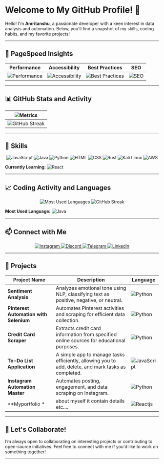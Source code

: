 # Welcome to My GitHub Profile! 👋

Hello! I'm **Amritanshu**, a passionate developer with a keen interest in data analysis and automation. Below, you'll find a snapshot of my skills, coding habits, and my favorite projects!

---

## 🚀 PageSpeed Insights
| Performance | Accessibility | Best Practices | SEO |
| --- | --- | --- | --- |
| ![Performance](https://img.shields.io/badge/Performance-97%25-brightgreen) | ![Accessibility](https://img.shields.io/badge/Accessibility-100%25-brightgreen) | ![Best Practices](https://img.shields.io/badge/Best%20Practices-100%25-brightgreen) | ![SEO](https://img.shields.io/badge/SEO-100%25-brightgreen) |

---

## 📊 GitHub Stats and Activity

| ![Metrics](https://github-readme-stats.vercel.app/api?username=Incognitoanshh&show_icons=true&theme=dark) |
| --- |
|  ![GitHub Streak](https://github-readme-streak-stats.herokuapp.com/?user=Incognitoanshh&theme=dark) |

---

## 🔧 Skills
<p align="center">
    <img src="https://img.shields.io/badge/JavaScript-black?style=for-the-badge&logo=javascript&logoColor=white" alt="JavaScript" />
    <img src="https://img.shields.io/badge/Java-black?style=for-the-badge&logo=java&logoColor=white" alt="Java" />
    <img src="https://img.shields.io/badge/Python-black?style=for-the-badge&logo=python&logoColor=white" alt="Python" />
    <img src="https://img.shields.io/badge/HTML5-black?style=for-the-badge&logo=html5&logoColor=white" alt="HTML" />
    <img src="https://img.shields.io/badge/CSS3-black?style=for-the-badge&logo=css3&logoColor=white" alt="CSS" />
    <img src="https://img.shields.io/badge/Rust-black?style=for-the-badge&logo=rust&logoColor=white" alt="Rust" />
    <img src="https://img.shields.io/badge/Kali%20Linux-black?style=for-the-badge&logo=kali-linux&logoColor=white" alt="Kali Linux" />
    <img src="https://img.shields.io/badge/Amazon%20AWS-black?style=for-the-badge&logo=amazonaws&logoColor=white" alt="AWS" />
</p>

**Currently Learning:** ![React](https://img.shields.io/badge/React-black?style=for-the-badge&logo=react&logoColor=61DAFB)

---

## 📈 Coding Activity and Languages
<p align="center">
    <img src="https://github-readme-stats.vercel.app/api/top-langs/?username=Incognitoanshh&layout=compact&theme=dark&langs_count=10&hide=css,html&exclude_repo=pinterest-automation" alt="Most Used Languages" />
    <img src="https://github-readme-streak-stats.herokuapp.com/?user=Incognitoanshh&theme=dark" alt="GitHub Streak" />
</p>

**Most Used Language:** ![Java](https://img.shields.io/badge/Java-black?style=flat-square&logo=java&logoColor=white)

---

## 📫 Connect with Me
<p align="center">
    <a href="https://www.instagram.com/__annnshh__" target="_blank">
        <img src="https://img.shields.io/badge/Instagram-%23E4405F.svg?style=for-the-badge&logo=instagram&logoColor=white" alt="Instagram" />
    </a>
    <a href="https://discord.gg/vRzw9vSw" target="_blank">
        <img src="https://img.shields.io/badge/Discord-%237289DA.svg?style=for-the-badge&logo=discord&logoColor=white" alt="Discord" />
    </a>
    <a href="https://web.telegram.org/k/" target="_blank">
        <img src="https://img.shields.io/badge/Telegram-%233DDC84.svg?style=for-the-badge&logo=telegram&logoColor=white" alt="Telegram" />
    </a>
    <a href="https://www.linkedin.com/in/amritanshu1403" target="_blank">
        <img src="https://img.shields.io/badge/LinkedIn-%230A66C2.svg?style=for-the-badge&logo=linkedin&logoColor=white" alt="LinkedIn" />
    </a>
</p>

---

## 🌟 Projects

| Project Name  | Description  | Language  |
| ------------- | ------------- | --------- |
| **Sentiment Analysis** | Analyzes emotional tone using NLP, classifying text as positive, negative, or neutral. | ![Python](https://img.shields.io/badge/Python-black?style=flat-square&logo=python&logoColor=white) |
| **Pinterest Automation with Selenium** | Automates Pinterest activities and scraping for efficient data collection. | ![Python](https://img.shields.io/badge/Python-black?style=flat-square&logo=python&logoColor=white) |
| **Credit Card Scraper** | Extracts credit card information from specified online sources for educational purposes. | ![Python](https://img.shields.io/badge/Python-black?style=flat-square&logo=python&logoColor=white) |
| **To-Do List Application** | A simple app to manage tasks efficiently, allowing you to add, delete, and mark tasks as completed. | ![JavaScript](https://img.shields.io/badge/JavaScript-black?style=flat-square&logo=javascript&logoColor=white) |
| **Instagram Automation Master** | Automates posting, engagement, and data scraping on Instagram. | ![Python](https://img.shields.io/badge/Python-black?style=flat-square&logo=python&logoColor=white) |
| **Myportfolio * | about myself  it contain details etc.... | ![Reactjs](https://img.shields.io/badge/React-black?style=flat-square&logo=python&logoColor=white) |

---

## 🤝 Let's Collaborate!
I’m always open to collaborating on interesting projects or contributing to open-source initiatives. Feel free to connect with me if you'd like to work on something together!

---
